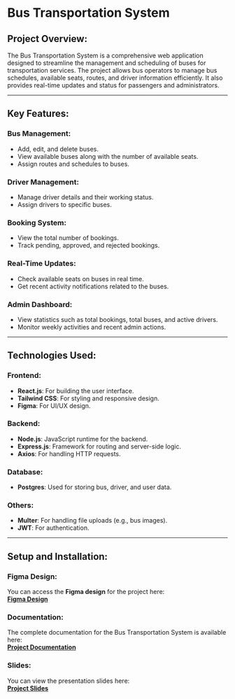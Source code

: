 # Bus Transportation System

## **Project Overview:**

The Bus Transportation System is a comprehensive web application designed to streamline the management and scheduling of buses for transportation services. The project allows bus operators to manage bus schedules, available seats, routes, and driver information efficiently. It also provides real-time updates and status for passengers and administrators.

---

## **Key Features:**

### **Bus Management:**
- Add, edit, and delete buses.
- View available buses along with the number of available seats.
- Assign routes and schedules to buses.

### **Driver Management:**
- Manage driver details and their working status.
- Assign drivers to specific buses.

### **Booking System:**
- View the total number of bookings.
- Track pending, approved, and rejected bookings.
  
### **Real-Time Updates:**
- Check available seats on buses in real time.
- Get recent activity notifications related to the buses.

### **Admin Dashboard:**
- View statistics such as total bookings, total buses, and active drivers.
- Monitor weekly activities and recent admin actions.

---

## **Technologies Used:**

### **Frontend:**
- **React.js**: For building the user interface.
- **Tailwind CSS**: For styling and responsive design.
- **Figma**: For UI/UX design.

### **Backend:**
- **Node.js**: JavaScript runtime for the backend.
- **Express.js**: Framework for routing and server-side logic.
- **Axios**: For handling HTTP requests.

### **Database:**
- **Postgres**: Used for storing bus, driver, and user data.

### **Others:**
- **Multer**: For handling file uploads (e.g., bus images).
- **JWT**: For authentication.

---

## **Setup and Installation:**

### **Figma Design:** 
You can access the **Figma design** for the project here:  
[**Figma Design**](https://www.figma.com/design/m9kUdxXKofBlMFA5HmHdQt/Bus-Transposition?node-id=0-1&p=f&t=xXC0w1XtmKXKItr2-0)

### **Documentation:**
The complete documentation for the Bus Transportation System is available here:  
[**Project Documentation**](https://docs.google.com/document/d/1rlTRPl6aBeWhSXelvTtUdRqZcxo4KyAEb3jXRfFhQ18/edit?tab=t.0)

### **Slides:**
You can view the presentation slides here:  
[**Project Slides**](https://docs.google.com/document/d/1_XNP7wWPm85dVGRTfRVKZGUqIfuxRkk_5O6SK0Q2Xno/edit?tab=t.0 )
